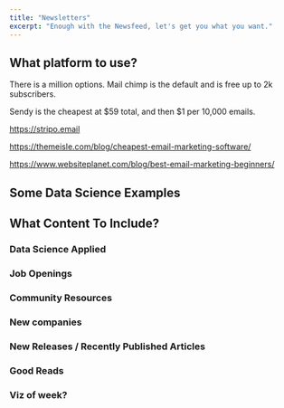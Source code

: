 ```yaml
---
title: "Newsletters"
excerpt: "Enough with the Newsfeed, let's get you what you want."
---
```



## What platform to use?
There is a million options. Mail chimp is the default and is free up to 2k subscribers.

Sendy is the cheapest at $59 total, and then $1 per 10,000 emails.


https://stripo.email


https://themeisle.com/blog/cheapest-email-marketing-software/


https://www.websiteplanet.com/blog/best-email-marketing-beginners/



## Some Data Science Examples





## What Content To Include?


### Data Science Applied

### Job Openings

### Community Resources

### New companies

### New Releases / Recently Published Articles

### Good Reads 

### Viz of week?
